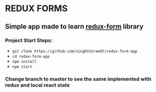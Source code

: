 # REDUX FORMS

## Simple app made to learn [redux-form](https://redux-form.com/8.3.0/) library

### Project Start Steps:

- `git clone https://github.com/singhVikram97/redux-form-app`
- `cd redux-form-app`
- `npm install`
- `npm start`

### Change branch to master to see the same implemented with redux and local react state
